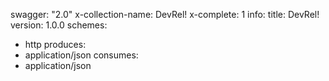 swagger: "2.0"
x-collection-name: DevRel!
x-complete: 1
info:
  title: DevRel!
  version: 1.0.0
schemes:
- http
produces:
- application/json
consumes:
- application/json